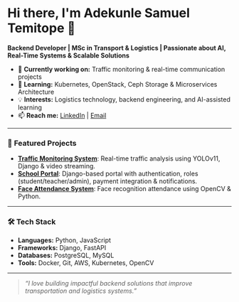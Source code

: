 # Hi there, I'm Adekunle Samuel Temitope 👋

**Backend Developer | MSc in Transport & Logistics | Passionate about AI, Real-Time Systems & Scalable Solutions**

- 🔭 **Currently working on:** Traffic monitoring & real-time communication projects  
- 🌱 **Learning:** Kubernetes, OpenStack, Ceph Storage & Microservices Architecture  
- 💡 **Interests:** Logistics technology, backend engineering, and AI-assisted learning  
- 📫 **Reach me:** [LinkedIn](https://www.linkedin.com/in/samuel-adekunle-temitope/) | [Email](mailto:adekunlesamuel123@gmail.com)  

---

### 🚀 **Featured Projects**
- [**Traffic Monitoring System**](https://github.com/YOUR-REPO): Real-time traffic analysis using YOLOv11, Django & video streaming.
- [**School Portal**](https://github.com/YOUR-REPO): Django-based portal with authentication, roles (student/teacher/admin), payment integration & notifications.
- [**Face Attendance System**](https://github.com/YOUR-REPO): Face recognition attendance using OpenCV & Python.

---

### 🛠️ **Tech Stack**
- **Languages:** Python, JavaScript  
- **Frameworks:** Django, FastAPI  
- **Databases:** PostgreSQL, MySQL  
- **Tools:** Docker, Git, AWS, Kubernetes, OpenCV  

---

> *“I love building impactful backend solutions that improve transportation and logistics systems.”*
